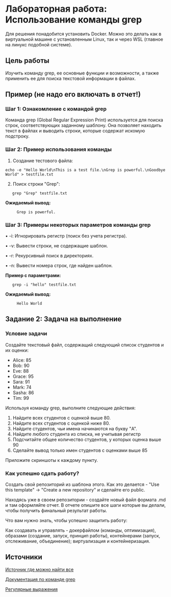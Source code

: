 # Лабораторная работа: Использование команды grep

Для решения понадобится установить Docker. Можно это делать как в виртуальной машине с установленным Linux, так и через WSL (главное на линукс подобной системе).
## Цель работы
Изучить команду grep, ее основные функции и возможности, а также применить ее для поиска текстовой информации в файлах.
## Пример (не надо его включать в отчет!)
### Шаг 1: Ознакомление с командой grep
Команда grep (Global Regular Expression Print) используется для поиска строк, соответствующих заданному шаблону. Она позволяет находить текст в файлах и выводить строки, которые содержат искомую подстроку.
### Шаг 2: Пример использования команды
1. Создание тестового файла:
```
echo -e "Hello World\nThis is a test file.\nGrep is powerful.\nGoodbye World" > testfile.txt
```
2. Поиск строки "Grep":
```
   grep "Grep" testfile.txt
```
**Ожидаемый вывод:**
```
     Grep is powerful.
```
### Шаг 3: Примеры некоторых параметров команды grep
• -i: Игнорировать регистр (поиск без учета регистра).

• -v: Вывести строки, не содержащие шаблон.

• -r: Рекурсивный поиск в директориях.

• -n: Вывести номера строк, где найден шаблон.

**Пример с параметрами:**
```
   grep -i "hello" testfile.txt

```
**Ожидаемый вывод:**
```
     Hello World
```
## Задание 2: Задача на выполнение
### Условие задачи
Создайте текстовый файл, содержащий следующий список студентов и их оценки:

* Alice: 85
* Bob: 90
* Eve: 88
* Grace: 95
* Sara: 91
* Mark: 74
* Sasha: 86
* Tim: 99

Используя команду grep, выполните следующие действия:

1. Найдите всех студентов с оценкой выше 80.
2. Найдите всех студентов с оценкой ниже 80.
3. Найдите студентов, чьи имена начинаются на букву "A".
4. Найдите любого студента из списка, не учитывая регистр
5. Подсчитайте общее количество студентов, у которых оценка выше 90
6. Сделайте вывод только имен студентов с оценками выше 85

Приложите скриншоты к каждому пункту.

### Как успешно сдать работу?

Создать свой репозиторий из шаблона этого. Как это делается - "Use this template" -> "Create a new repository" и сделайте его public. 

Находясь уже в своем репозитории - создайте новый файл формата .md и там оформляйте отчет. В отчете опишите все шаги которые вы делали, чтобы получить финальный результат работы.

Что вам нужно знать, чтобы успешно защитить работу:

Как создавать и управлять - докерфайлом (команды, оптимизация), образами (создание, запуск, принцип работы), контейнерами (запуск, отслеживание, объединение); виртуализация и контейнеризация. 

## Источники

[Источник где можно найти все](https://google.com)

[Документация по команде grep](https://man7.org/linux/man-pages/man1/grep.1.html)

[Регулярные выражения](https://www.regular-expressions.info/)


